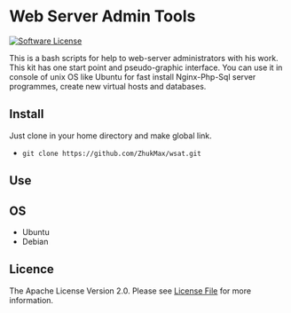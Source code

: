 # Web Server Admin Tools

[![Software License][ico-license]](license.md)

This is a bash scripts for help to web-server administrators with his work. This kit has one start point and pseudo-graphic interface.
You can use it in console of unix OS like Ubuntu for fast install Nginx-Php-Sql server programmes, create new virtual hosts and databases.

## Install
Just clone in your home directory and make global link.
* `git clone https://github.com/ZhukMax/wsat.git`

## Use

## OS
* Ubuntu
* Debian

## Licence

The Apache License Version 2.0. Please see [License File](license.md) for more information.

[ico-license]: https://img.shields.io/badge/license-Apache-brightgreen.svg?style=flat-square

